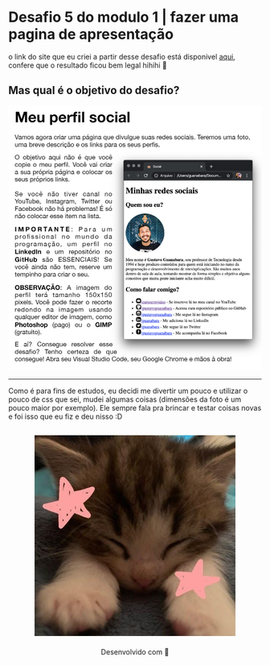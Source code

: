 # <b> Desafio 5 do modulo 1 | fazer uma pagina de apresentação </b>

o link do site que eu criei a partir desse desafio está disponivel [aqui](https://apresentacao-midias.netlify.app/), confere que o resultado ficou bem legal hihihi 🧡

## Mas qual é o objetivo do desafio? 

<img src="img/download.png" width="600">

---
Como é para fins de estudos, eu decidi me divertir um pouco e utilizar o pouco de css que sei, mudei algumas coisas (dimensões da foto é um pouco maior por exemplo). Ele sempre fala pra brincar e testar coisas novas e foi isso que eu fiz e deu nisso :D

<h2 align="center">
  <img src="img/catzinho.jpg" width="400">
</h2>
<p align="center">
Desenvolvido com 🧡
</p>
